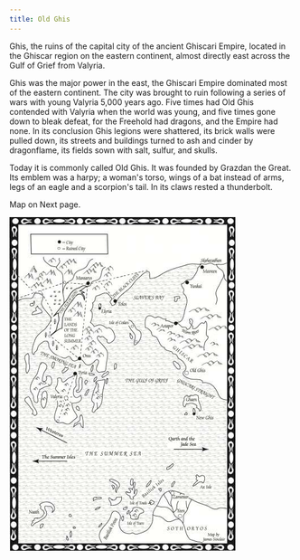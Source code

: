 ```yaml
---
title: Old Ghis
---
```


Ghis, the ruins of the capital city of the ancient Ghiscari Empire, located in the Ghiscar region on the eastern continent, almost directly east across the Gulf of Grief from Valyria.

Ghis was the major power in the east, the Ghiscari Empire dominated most of the eastern continent. The city was brought to ruin following a series of wars with young Valyria 5,000 years ago. Five times had Old Ghis contended with Valyria when the world was young, and five times gone down to bleak defeat, for the Freehold had dragons, and the Empire had none. In its conclusion Ghis legions were shattered, its brick walls were pulled down, its streets and buildings turned to ash and cinder by dragonflame, its fields sown with salt, sulfur, and skulls.

Today it is commonly called Old Ghis. It was founded by Grazdan the Great. Its emblem was a harpy; a woman's torso, wings of a bat instead of arms, legs of an eagle and a scorpion's tail. In its claws rested a thunderbolt.

Map on Next page.

![Image](images/000016.jpg)


